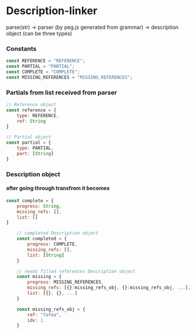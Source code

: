 # Description-linker

parse(str) -> parser (by peg.js generated from grammar)
-> description object (can be three types)

### Constants
```javascript
const REFERENCE = "REFERENCE";
const PARTIAL = "PARTIAL";
const COMPLETE = "COMPLETE";
const MISSING_REFERENCES = "MISSING_REFERENCES";
```

### Partials from list received from parser
```javascript
// Reference object
const reference = {
    type: REFERENCE,
    ref: String
}

// Partial object
const partial = {
    type: PARTIAL,
    part: [String]
}
```

### Description object
#### after going through transfrom it becomes
```javascript
const complete = {
    progress: String,
    missing_refs: [],
    list: []
}
```

```javascript
    // completed Description object
    const completed = {
        progress: COMPLETE,
        missing_refs: [],
        list: [String]
    }
```

```javascript
    // needs filled references Description object
    const missing = {
        progress: MISSING_REFERENCES,
        missing_refs: [{}:missing_refs_obj, {}:missing_refs_obj, ...],
        list: [{}, {}, ...]
    }
```

```javascript
    const missing_refs_obj = {
        ref: "fafea",
        idx: 1
    }
```
    